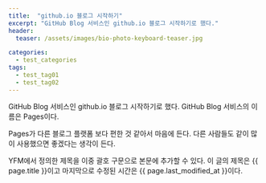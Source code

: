 ```yaml
---
title:  "github.io 블로그 시작하기"
excerpt: "GitHub Blog 서비스인 github.io 블로그 시작하기로 했다."
header:
  teaser: /assets/images/bio-photo-keyboard-teaser.jpg

categories:
  - test_categories
tags:
  - test_tag01
  - test_tag02
---
```


GitHub Blog 서비스인 github.io 블로그 시작하기로 했다.
GitHub Blog 서비스의 이름은 Pages이다.

Pages가 다른 블로그 플랫폼 보다 편한 것 같아서 마음에 든다.
다른 사람들도 같이 많이 사용했으면 좋겠다는 생각이 든다.

YFM에서 정의한 제목을 이중 괄호 구문으로 본문에 추가할 수 있다.
이 글의 제목은 {{ page.title }}이고
마지막으로 수정된 시간은 {{ page.last_modified_at }}이다.
